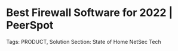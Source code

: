 # Best Firewall Software for 2022 | PeerSpot

Tags: PRODUCT, Solution
Section: State of Home NetSec Tech